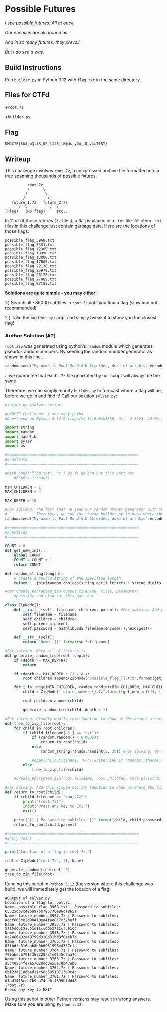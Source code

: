 # Possible Futures

*I see possible futures. All at once.*

*Our enemies are all around us.*

*And in so many futures, they prevail.*

*But I do see a way.*

## Build Instructions

Run `builder.py` in Python 3.12 with `flag.txt` in the same directory.

## Files for CTFd

  +`root.7z`

  +`builder.py`

## Flag

`UMDCTF{th3_w@t3R_0F_l1fE_lE@ds_yOu_t0_v1cT0RY}`

## Writeup

This challenge involves `root.7z`, a compressed archive file formatted into a tree spanning thousands of possible futures.

```
          root.7z
          /      \
         /        \
        /          \
   future_1.7z   future_2.7z
      /  \          /  \
(Flag)   (No flag)     etc..
```

In 11 of of those futures (7z files), a flag is placed in a `.txt` file. All other `.txt` files in this challenge just contain garbage data.
Here are the locations of those flags:
```
possible_flag_3968.txt
possible_flag_5331.txt
possible_flag_12309.txt
possible_flag_13398.txt
possible_flag_13800.txt
possible_flag_17665.txt
possible_flag_22130.txt
possible_flag_25978.txt
possible_flag_26125.txt
possible_flag_27089.txt
possible_flag_27155.txt
```

**Solutions are quite simple - you may either:**

1.) Search all ~35000 subfiles in `root.7z` until you find a flag (slow and not recommended)

2.) Take the `builder.py` script and simply tweak it to show you the closest flag!

### Author Solution (#2)

`root.zip` was generated using python's `random` module which generates pseudo-random numbers. By seeding the random number generator as shown in this line...
```python
random.seed("My name is Paul Muad'dib Atreides, duke of arrakis".encode()) #!!!
```
...we guarantee that each `.7z` file generated by our script will always be the same.

Therefore, we can simply modify `builder.py` to forecast where a flag will be, before we go in and find it! Call our solution `solver.py`:
```python
#solver.py (solver script)

#UMDCTF Challenge: i_see_many_paths
#Developed on Python 3.12.0 (tags/v3.12.0:0fb18b0, Oct  2 2023, 13:03:39) [MSC v.1935 64 bit (AMD64)] on win32

import string
import random
import hashlib
import py7zr
import os

#===========================================================
#Constants
#===========================================================

#with open("flag.txt", 'r') as f: We can cut this part out
    #FLAG = f.read()
    
MIN_CHILDREN = 1
MAX_CHILDREN = 4

MAX_DEPTH = 10

#For solving: The fact that we seed our random number generator with this specific string means that each ZIP tree generated by builder.py is the same.
#             Therefore, we can just tweak builder.py to know where the flags are.
random.seed("My name is Paul Muad'dib Atreides, duke of arrakis".encode()) #!!!

#===========================================================
#Functions
#===========================================================

COUNT = 0
def get_new_int():
    global COUNT
    COUNT = COUNT + 1
    return COUNT

def random_string(length):
    # Create a random string of the specified length
    return ''.join(random.choices(string.ascii_letters + string.digits, k=length))

#def create_encrypted_zip(output_filename, files, password):
    #pass #We can also cut this part out

class ZipNode():
    def __init__(self, filename, children, parent): #For solving: Add parent reference to each node so we can lookup the path to a flag
        self.filename = filename
        self.children = children
        self.parent = parent
        self.password = hashlib.md5(filename.encode()).hexdigest()

    def __str__(self):
        return "Name: {}".format(self.filename)

#For solving: Keep all of this as-is
def generate_random_tree(root, depth):
    if (depth >= MAX_DEPTH):
        return

    if (depth >= MAX_DEPTH * (3 / 4)):
        root.children.append(ZipNode("possible_flag_{}.txt".format(get_new_int()), [], root))

    for i in range(MIN_CHILDREN, random.randint(MIN_CHILDREN, MAX_CHILDREN) + 1):
        child = ZipNode("future_number_{}.7z".format(get_new_int()), [], root)

        root.children.append(child)

        generate_random_tree(child, depth + 1)

#For solving: Crudely modify this function to show us the branch structure to the first flag generated. 
def tree_to_zip_file(root):
    for child in root.children:
        if (child.filename[-3:] == "txt"):
            if (random.random() < 0.0005):
                return_to_root(child)
            else:
                random_string(random.randint(5, 35)) #For solving: We cannot drop any random module calls since that will affect the output. We generate a random string just to maintain keep the PRNG in the right state.
            
            #open(child.filename, 'w+').write(FLAG if (random.random() < 0.0005) else random_string(random.randint(5, 35)))
        else:
            tree_to_zip_file(child)

    #create_encrypted_zip(root.filename, root.children, root.password)

#For solving: Add this simple utility function to show us where the first flag is
def return_to_root(child):
    if (child.filename == "root.7z"):
        print("(root.7z)")
        input("Press any key to EXIT")
        exit()
    
    print("{} | Password to subfiles: {}".format(child, child.password))
    return_to_root(child.parent)

#===========================================================
#Entry Point
#===========================================================

print("Location of a flag to root.7z:")

root = ZipNode("root.7z", [], None)

generate_random_tree(root, 0)
tree_to_zip_file(root)
```

Running this script in `Python 3.12` (the version where this challenge was built), we will immediately get the location of a flag:

```
#Output of solver.py
Location of a flag to root.7z:
Name: possible_flag_3968.txt | Password to subfiles: 65325db7c48ba97bb786776e86da865a
Name: future_number_3967.7z | Password to subfiles: aecf605ce2d90410ea4fae817c32beff
Name: future_number_3953.7z | Password to subfiles: 5f10d6b15ac51d92cc66b2722cfc9165
Name: future_number_3908.7z | Password to subfiles: 8a2466a92aa8799d910d31bd3f0aeb7b
Name: future_number_3765.7z | Password to subfiles: 03fbdfc816aab8d0b6961996e4357cfd
Name: future_number_3764.7z | Password to subfiles: 790abec6791f365229a3fe0145e2aa7d
Name: future_number_3763.7z | Password to subfiles: a5c48564fe7a57028dd3e55e78b47eb0
Name: future_number_3762.7z | Password to subfiles: 6bf23d1186bad11c56c59518713b0c4c
Name: future_number_3761.7z | Password to subfiles: 81ad1418ccb7b9ca74ce6f4599bfdd48
(root.7z)
Press any key to EXIT
```

Using this script in other Python versions may result in wrong answers. Make sure you are using `Python 3.12`!
